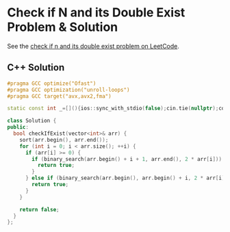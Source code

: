 # Check if N and its Double Exist Problem & Solution

See the [check if n and its double exist problem on LeetCode](https://leetcode.com/problems/check-if-n-and-its-double-exist).

## C++ Solution

```cpp
#pragma GCC optimize("Ofast")
#pragma GCC optimization("unroll-loops")
#pragma GCC target("avx,avx2,fma")

static const int _=[](){ios::sync_with_stdio(false);cin.tie(nullptr);cout.tie(nullptr);return 0;}();

class Solution {
public:
  bool checkIfExist(vector<int>& arr) {
    sort(arr.begin(), arr.end());
    for (int i = 0; i < arr.size(); ++i) {
      if (arr[i] >= 0) {
        if (binary_search(arr.begin() + i + 1, arr.end(), 2 * arr[i])) {
          return true;
        }
      } else if (binary_search(arr.begin(), arr.begin() + i, 2 * arr[i])) {
        return true;
      }
    }

    return false;
  }
};
```
